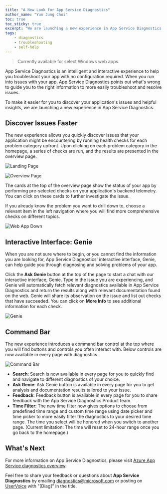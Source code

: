 ```yaml
---
title: "A New Look for App Service Diagnostics"
author_name: "Yun Jung Choi"
toc: true
toc_sticky: true
excerpt: "We are launching a new experience in App Service Diagnostics to help you more easily and quickly diagnose and solve problems of your application."
tags: 
    - diagnostics
    - troubleshooting
    - self-help
---
```


> Currently available for select Windows web apps.

App Service Diagnostics is an intelligent and interactive experience to help you troubleshoot your app with no configuration required. When you run into issues with your app, App Service Diagnostics points out what's wrong to guide you to the right information to more easily troubleshoot and resolve issues.

To make it easier for you to discover your application's issues and helpful insights, we are launching a new experience in App Service Diagnostics.

## Discover Issues Faster

The new experience allows you quickly discover issues that your application might be encountering by running health checks for each problem category upfront. Upon clicking on each problem category in the homepage, a series of checks are run, and the results are presented in the overview page.

![Landing Page]({{site.baseurl}}/media/2020/03/landing-page.png)

![Overview Page]({{site.baseurl}}/media/2020/03/overview-page.png)

The cards at the top of the overview page show the status of your app by performing pre-selected checks on your application's backend telemetry. You can click on these cards to further investigate the issue.

If you already know the problem you want to drill down to, choose a relevant item in the left navigation where you will find more comprehensive checks on different topics.

![Web App Down]({{site.baseurl}}/media/2020/03/web-app-down.png)

## Interactive Interface: Genie

When you are not sure where to begin, or you cannot find the information you are looking for, App Service Diagnostics' interactive interface, Genie, can help guide you through diagnosing and solving problems of your app.

Click the **Ask Genie** button at the top of the page to start a chat with our interactive interface, Genie. Type in the issue you are experiencing, and Genie will automatically fetch relevant diagnostics available in App Service Diagnostics and return the results along with relevant documentation found on the web. Genie will share its observation on the issue and list out checks that have succeeded. You can click on **More Info** to see additional information for each check.

![Genie]({{site.baseurl}}/media/2020/03/genie.png)

## Command Bar

The new experience introduces a command bar control at the top where you will find buttons and controls you often interact with. Below controls are now available in every page with diagnostics.

![Command Bar]({{site.baseurl}}/media/2020/03/command-bar.png)

- **Search**: Search is now available in every page for you to quickly find and navigate to different diagnostics of your choice.
- **Ask Genie**: Ask Genie button is available in every page for you to get analysis and documentation results tailored to your issue.
- **Feedback**: Feedback button is available in every page for you to share feedback with the App Service Diagnostics Product team.
- **Time Filter**: The new time filter now gives options to choose from predefined time range and custom time range using date picker and time picker to more easily filter the diagnostics to your desired time range. The time you select will be honored when you switch to another page. (Current limitation: The time will reset to 24-hour range once you go back to the homepage.)

## What's Next

For more information on App Service Diagnostics, please visit [Azure App Service diagnostics overview](https://docs.microsoft.com/azure/app-service/overview-diagnostics).

Feel free to share your feedback or questions about **App Service Diagnostics** by emailing [diagnostics@microsoft.com](mailto:diagnostics@microsoft.com) or posting on [UserVoice](https://feedback.azure.com/forums/169385-web-apps​​​​​​​​​​​​​​) with "[Diag]" in the title.
